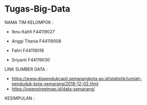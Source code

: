 # Tugas-Big-Data


NAMA TIM KELOMPOK :
    
  - Ibnu Kahfi F44119027
 
  - Anggi Titania F44119008
 
  - Fahri F44119018

  - Sriyanti F44119030  



LINK SUMBER DATA :
 
- https://www.dispendukcapil.semarangkota.go.id/statistik/jumlah-penduduk-kota-semarang/2018-12-02.html
- https://openstreetmap.id/data-semarang/



KESIMPULAN :
  
